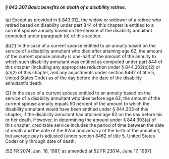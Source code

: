 ##### § 843.307 Basic benefits on death of a disability retiree. #####

(a) Except as provided in § 843.312, the widow or widower of a retiree who retired based on disability under part 844 of this chapter is entitled to a current spouse annuity based on the service of the disability annuitant computed under paragraph (b) of this section.

(b)(1) In the case of a current spouse entitled to an annuity based on the service of a disability annuitant who died after attaining age 62, the amount of the current spouse annuity is one-half of the amount of the annuity to which such disability annuitant was entitled as computed under part 844 of this chapter (including any appropriate reduction under § 844.302(b)(2) or (c)(2) of this chapter, and any adjustments under section 8462 of title 5, United States Code) as of the day before the date of the disability annuitant's death.

(2) In the case of a current spouse entitled to an annuity based on the service of a disability annuitant who dies before age 62, the amount of the current spouse annuity equals 50 percent of the amount to which the disability annuitant would have been entitled under § 844.303 of this chapter, if the disability annuitant had attained age 62 on the day before his or her death. However, in determining the amount under § 844.303(a) of this chapter, creditable service includes the period of time between the date of death and the date of the 62nd anniversary of the birth of the annuitant, but average pay is adjusted (under section 8462 of title 5, United States Code) only through date of death.

[52 FR 2074, Jan. 16, 1987, as amended at 52 FR 23014, June 17, 1987]